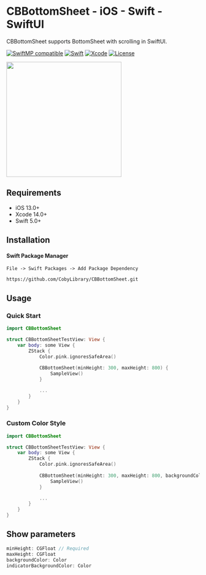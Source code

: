 # CBBottomSheet - iOS - Swift - SwiftUI

CBBottomSheet supports BottomSheet with scrolling in SwiftUI.

[![SwiftMP compatible](https://img.shields.io/badge/SwiftPM-compatible-brightgreen.svg?style=flat)](https://github.com/apple/swift-package-manager)
[![Swift](https://img.shields.io/badge/Swift-5-green.svg?style=flat)](https://swift.org)
[![Xcode](https://img.shields.io/badge/Xcode-14-blue.svg?style=flat)](https://developer.apple.com/xcode)
[![License](https://img.shields.io/badge/license-mit-brightgreen.svg?style=flat)](https://en.wikipedia.org/wiki/MIT_License)

<img width="300" src="https://github.com/CobyLibrary/CBBottomSheet/assets/57849386/ac7e8575-25bc-43af-a982-394aff1f29f1">

## Requirements

- iOS 13.0+
- Xcode 14.0+
- Swift 5.0+

## Installation

#### Swift Package Manager
```
File -> Swift Packages -> Add Package Dependency

https://github.com/CobyLibrary/CBBottomSheet.git
```

## Usage

### Quick Start

```swift
import CBBottomSheet

struct CBBottomSheetTestView: View {
    var body: some View {
        ZStack {
            Color.pink.ignoresSafeArea()
            
            CBBottomSheet(minHeight: 300, maxHeight: 800) {
                SampleView()
            }

            ...
        }
    }
}
```

### Custom Color Style

```swift
import CBBottomSheet

struct CBBottomSheetTestView: View {
    var body: some View {
        ZStack {
            Color.pink.ignoresSafeArea()
            
            CBBottomSheet(minHeight: 300, maxHeight: 800, backgroundColor: Color.white, indicatorBackgroundColor: Color.gray) {
                SampleView()
            }

            ...
        }
    }
}
```

## Show parameters
```swift
minHeight: CGFloat // Required
maxHeight: CGFloat
backgroundColor: Color
indicatorBackgroundColor: Color
```
